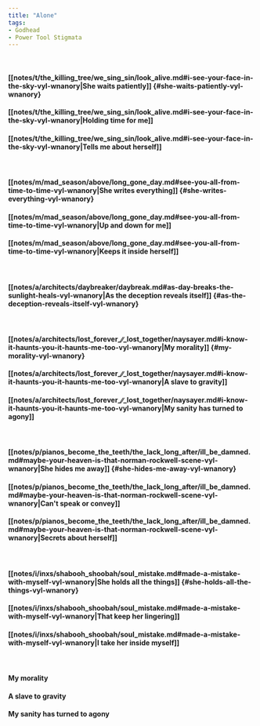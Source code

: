 ```yaml
---
title: "Alone"
tags:
- Godhead
- Power Tool Stigmata
---
```

&nbsp;
#### [[notes/t/the_killing_tree/we_sing_sin/look_alive.md#i-see-your-face-in-the-sky-vyl-wnanory|She waits patiently]] {#she-waits-patiently-vyl-wnanory}
#### [[notes/t/the_killing_tree/we_sing_sin/look_alive.md#i-see-your-face-in-the-sky-vyl-wnanory|Holding time for me]]
#### [[notes/t/the_killing_tree/we_sing_sin/look_alive.md#i-see-your-face-in-the-sky-vyl-wnanory|Tells me about herself]]
&nbsp;
#### [[notes/m/mad_season/above/long_gone_day.md#see-you-all-from-time-to-time-vyl-wnanory|She writes everything]] {#she-writes-everything-vyl-wnanory}
#### [[notes/m/mad_season/above/long_gone_day.md#see-you-all-from-time-to-time-vyl-wnanory|Up and down for me]]
#### [[notes/m/mad_season/above/long_gone_day.md#see-you-all-from-time-to-time-vyl-wnanory|Keeps it inside herself]]
&nbsp;
#### [[notes/a/architects/daybreaker/daybreak.md#as-day-breaks-the-sunlight-heals-vyl-wnanory|As the deception reveals itself]] {#as-the-deception-reveals-itself-vyl-wnanory}
&nbsp;
#### [[notes/a/architects/lost_forever_∕∕_lost_together/naysayer.md#i-know-it-haunts-you-it-haunts-me-too-vyl-wnanory|My morality]] {#my-morality-vyl-wnanory}
#### [[notes/a/architects/lost_forever_∕∕_lost_together/naysayer.md#i-know-it-haunts-you-it-haunts-me-too-vyl-wnanory|A slave to gravity]]
#### [[notes/a/architects/lost_forever_∕∕_lost_together/naysayer.md#i-know-it-haunts-you-it-haunts-me-too-vyl-wnanory|My sanity has turned to agony]]
&nbsp;
#### [[notes/p/pianos_become_the_teeth/the_lack_long_after/ill_be_damned.md#maybe-your-heaven-is-that-norman-rockwell-scene-vyl-wnanory|She hides me away]] {#she-hides-me-away-vyl-wnanory}
#### [[notes/p/pianos_become_the_teeth/the_lack_long_after/ill_be_damned.md#maybe-your-heaven-is-that-norman-rockwell-scene-vyl-wnanory|Can't speak or convey]]
#### [[notes/p/pianos_become_the_teeth/the_lack_long_after/ill_be_damned.md#maybe-your-heaven-is-that-norman-rockwell-scene-vyl-wnanory|Secrets about herself]]
&nbsp;
#### [[notes/i/inxs/shabooh_shoobah/soul_mistake.md#made-a-mistake-with-myself-vyl-wnanory|She holds all the things]] {#she-holds-all-the-things-vyl-wnanory}
#### [[notes/i/inxs/shabooh_shoobah/soul_mistake.md#made-a-mistake-with-myself-vyl-wnanory|That keep her lingering]]
#### [[notes/i/inxs/shabooh_shoobah/soul_mistake.md#made-a-mistake-with-myself-vyl-wnanory|I take her inside myself]]
&nbsp;
#### My morality
#### A slave to gravity
#### My sanity has turned to agony
